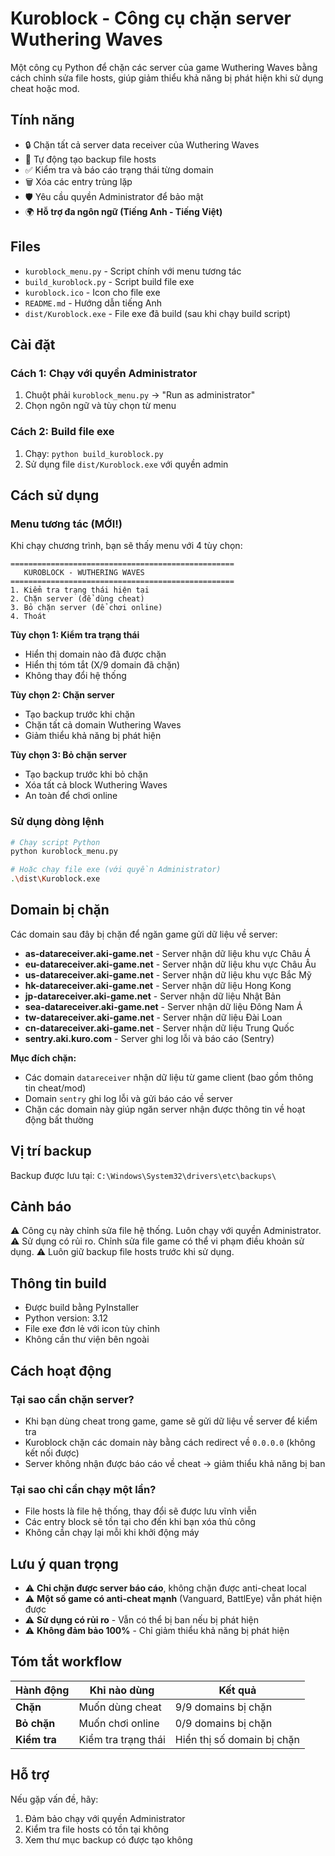 # Kuroblock - Công cụ chặn server Wuthering Waves

Một công cụ Python để chặn các server của game Wuthering Waves bằng cách chỉnh sửa file hosts, giúp giảm thiểu khả năng bị phát hiện khi sử dụng cheat hoặc mod.

## Tính năng

- 🔒 Chặn tất cả server data receiver của Wuthering Waves
- 💾 Tự động tạo backup file hosts
- ✅ Kiểm tra và báo cáo trạng thái từng domain
- 🗑️ Xóa các entry trùng lặp
- 🛡️ Yêu cầu quyền Administrator để bảo mật
- 🌍 **Hỗ trợ đa ngôn ngữ (Tiếng Anh - Tiếng Việt)**

## Files

- `kuroblock_menu.py` - Script chính với menu tương tác
- `build_kuroblock.py` - Script build file exe
- `kuroblock.ico` - Icon cho file exe
- `README.md` - Hướng dẫn tiếng Anh
- `dist/Kuroblock.exe` - File exe đã build (sau khi chạy build script)

## Cài đặt

### Cách 1: Chạy với quyền Administrator
1. Chuột phải `kuroblock_menu.py` → "Run as administrator"
2. Chọn ngôn ngữ và tùy chọn từ menu

### Cách 2: Build file exe
1. Chạy: `python build_kuroblock.py`
2. Sử dụng file `dist/Kuroblock.exe` với quyền admin

## Cách sử dụng

### Menu tương tác (MỚI!)
Khi chạy chương trình, bạn sẽ thấy menu với 4 tùy chọn:

```
==================================================
   KUROBLOCK - WUTHERING WAVES
==================================================
1. Kiểm tra trạng thái hiện tại
2. Chặn server (để dùng cheat)
3. Bỏ chặn server (để chơi online)
4. Thoát
```

**Tùy chọn 1: Kiểm tra trạng thái**
- Hiển thị domain nào đã được chặn
- Hiển thị tóm tắt (X/9 domain đã chặn)
- Không thay đổi hệ thống

**Tùy chọn 2: Chặn server**
- Tạo backup trước khi chặn
- Chặn tất cả domain Wuthering Waves
- Giảm thiểu khả năng bị phát hiện

**Tùy chọn 3: Bỏ chặn server**
- Tạo backup trước khi bỏ chặn
- Xóa tất cả block Wuthering Waves
- An toàn để chơi online

### Sử dụng dòng lệnh
```bash
# Chạy script Python
python kuroblock_menu.py

# Hoặc chạy file exe (với quyền Administrator)
.\dist\Kuroblock.exe
```

## Domain bị chặn

Các domain sau đây bị chặn để ngăn game gửi dữ liệu về server:

- **as-datareceiver.aki-game.net** - Server nhận dữ liệu khu vực Châu Á
- **eu-datareceiver.aki-game.net** - Server nhận dữ liệu khu vực Châu Âu  
- **us-datareceiver.aki-game.net** - Server nhận dữ liệu khu vực Bắc Mỹ
- **hk-datareceiver.aki-game.net** - Server nhận dữ liệu Hong Kong
- **jp-datareceiver.aki-game.net** - Server nhận dữ liệu Nhật Bản
- **sea-datareceiver.aki-game.net** - Server nhận dữ liệu Đông Nam Á
- **tw-datareceiver.aki-game.net** - Server nhận dữ liệu Đài Loan
- **cn-datareceiver.aki-game.net** - Server nhận dữ liệu Trung Quốc
- **sentry.aki.kuro.com** - Server ghi log lỗi và báo cáo (Sentry)

**Mục đích chặn:**
- Các domain `datareceiver` nhận dữ liệu từ game client (bao gồm thông tin cheat/mod)
- Domain `sentry` ghi log lỗi và gửi báo cáo về server
- Chặn các domain này giúp ngăn server nhận được thông tin về hoạt động bất thường

## Vị trí backup

Backup được lưu tại: `C:\Windows\System32\drivers\etc\backups\`

## Cảnh báo

⚠️ Công cụ này chỉnh sửa file hệ thống. Luôn chạy với quyền Administrator.
⚠️ Sử dụng có rủi ro. Chỉnh sửa file game có thể vi phạm điều khoản sử dụng.
⚠️ Luôn giữ backup file hosts trước khi sử dụng.

## Thông tin build

- Được build bằng PyInstaller
- Python version: 3.12
- File exe đơn lẻ với icon tùy chỉnh
- Không cần thư viện bên ngoài

## Cách hoạt động

### Tại sao cần chặn server?
- Khi bạn dùng cheat trong game, game sẽ gửi dữ liệu về server để kiểm tra
- Kuroblock chặn các domain này bằng cách redirect về `0.0.0.0` (không kết nối được)
- Server không nhận được báo cáo về cheat → giảm thiểu khả năng bị ban

### Tại sao chỉ cần chạy một lần?
- File hosts là file hệ thống, thay đổi sẽ được lưu vĩnh viễn
- Các entry block sẽ tồn tại cho đến khi bạn xóa thủ công
- Không cần chạy lại mỗi khi khởi động máy

## Lưu ý quan trọng

- ⚠️ **Chỉ chặn được server báo cáo**, không chặn được anti-cheat local
- ⚠️ **Một số game có anti-cheat mạnh** (Vanguard, BattlEye) vẫn phát hiện được
- ⚠️ **Sử dụng có rủi ro** - Vẫn có thể bị ban nếu bị phát hiện
- ⚠️ **Không đảm bảo 100%** - Chỉ giảm thiểu khả năng bị phát hiện

## Tóm tắt workflow

| Hành động | Khi nào dùng | Kết quả |
|-----------|-------------|---------|
| **Chặn** | Muốn dùng cheat | 9/9 domains bị chặn |
| **Bỏ chặn** | Muốn chơi online | 0/9 domains bị chặn |
| **Kiểm tra** | Kiểm tra trạng thái | Hiển thị số domain bị chặn |

## Hỗ trợ

Nếu gặp vấn đề, hãy:
1. Đảm bảo chạy với quyền Administrator
2. Kiểm tra file hosts có tồn tại không
3. Xem thư mục backup có được tạo không 
